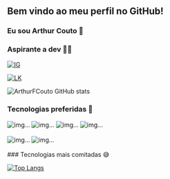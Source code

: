 ## Bem vindo ao meu perfil no GitHub!

### Eu sou Arthur Couto 👋
### Aspirante a dev 🧑‍💻 

[![IG](https://img.shields.io/badge/Instagram-E4405F?style=for-the-badge&logo=instagram&logoColor=white)](https://www.instagram.com/arthur_fcouto/)

[![LK](https://img.shields.io/badge/LinkedIn-0077B5?style=for-the-badge&logo=linkedin&logoColor=white
)](https://www.linkedin.com/in/arthur-couto-b8181743/)

![ArthurFCouto GitHub stats](https://github-readme-stats.vercel.app/api?username=arthurfcouto&show_icons=true&theme=gruvbox)

### Tecnologias preferidas 🧐

<div style="display: inline_block">
  <img align="center" alt="img..." src="https://img.shields.io/badge/React-20232A?style=for-the-badge&logo=react&logoColor=61DAFB"/>
  <img align="center" alt="img..." src="https://img.shields.io/badge/JavaScript-323330?style=for-the-badge&logo=javascript&logoColor=F7DF1E"/>
  <img align="center" alt="img..." src="https://img.shields.io/badge/HTML5-E34F26?style=for-the-badge&logo=html5&logoColor=white"/>
  <img align="center" alt="img..." src="https://img.shields.io/badge/CSS3-1572B6?style=for-the-badge&logo=css3&logoColor=white"/>
  <br /><br />
  <img align="center" alt="img..." src="https://img.shields.io/badge/Java-ED8B00?style=for-the-badge&logo=java&logoColor=white"/>
  <img align="center" alt="img..." src="https://img.shields.io/badge/Spring-6DB33F?style=for-the-badge&logo=spring&logoColor=white"/>
</div>

<br />
### Tecnologias mais comitadas 😅

[![Top Langs](https://github-readme-stats.vercel.app/api/top-langs/?username=ArthurFCouto&layout=compact)](https://github.com/ArthurFCouto/github-readme-stats)

<!--
**ArthurFCouto/ArthurFCouto** is a ✨ _special_ ✨ repository because its `README.md` (this file) appears on your GitHub profile.

Here are some ideas to get you started:

- 🔭 I’m currently working on ...
- 🌱 I’m currently learning ...
- 👯 I’m looking to collaborate on ...
- 🤔 I’m looking for help with ...
- 💬 Ask me about ...
- 📫 How to reach me: ...
- 😄 Pronouns: ...
- ⚡ Fun fact: ...
-->
